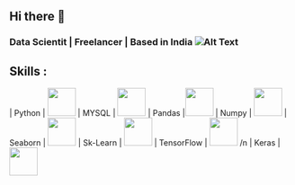 ## Hi there 👋

### Data Scientit | Freelancer  |    Based in India ![Alt Text](https://flagcdn.com/16x12/in.png "India")
### 

## Skills :
| Python | <img src="https://cdn.svgporn.com/logos/python.svg" width="50" height="50"> 
| MYSQL | <img src="https://cdn.svgporn.com/logos/mysql.svg" width="50" height="50">
| Pandas |<img src="https://upload.wikimedia.org/wikipedia/commons/thumb/e/ed/Pandas_logo.svg/1200px-Pandas_logo.svg.png" width="50" height="50">
| Numpy | <img src="https://cdn.svgporn.com/logos/numpy.svg" width="50" height="50">
| Seaborn | <img src="https://cdn.svgporn.com/logos/seaborn.svg" width="50" height="50">
| Sk-Learn | <img src="https://scikit-learn.org/stable/_static/scikit-learn-logo-small.png" width="50" height="50">
| TensorFlow | <img src="https://cdn.svgporn.com/logos/tensorflow.svg" width="50" height="50">
/n
| Keras | <img src="https://upload.wikimedia.org/wikipedia/commons/thumb/a/ae/Keras_logo.svg/1200px-Keras_logo.svg.png" width="50" height="50">





<!--
[![scikit-learn logo](https://scikit-learn.org/stable/_static/scikit-learn-logo-small.png)](https://scikit-learn.org/stable/)

<img src="https://cdn.svgporn.com/logos/docker-icon.svg" width="50" height="50">
<img src="https://cdn.svgporn.com/logos/hadoop.svg" width="50" height="50">
<img src="https://cdn.svgporn.com/logos/machine-learning.svg" width="50" height="50">
<img src="https://cdn.svgporn.com/logos/deep-learning.svg" width="50" height="50">
<img src="https://cdn.svgporn.com/logos/natural-language-processing.svg" width="50" height="50">
<img src="https://cdn.svgporn.com/logos/apache-spark.svg" width="50" height="50">
<img src="https://cdn.svgporn.com/logos/scipy.svg" width="50" height="50">
<img src="https://cdn.svgporn.com/logos/autocad.svg" width="50" height="50">
<img src="https://cdn.svgporn.com/logos/solidworks.svg" width="50" height="50">
<img src="https://cdn.svgporn.com/logos/microsoft-excel.svg" width="50" height="50">
**Amritrajdubey/Amritrajdubey** is a ✨ _special_ ✨ repository because its `README.md` (this file) appears on your GitHub profile.

Here are some ideas to get you started:
- 🔭 I’m currently working on ...
- 🌱 I’m currently learning ...
- 👯 I’m looking to collaborate on ...
- 🤔 I’m looking for help with ...
- 💬 Ask me about ...
- 📫 How to reach me: ...
- 😄 Pronouns: ...
- ⚡ Fun fact: ...
-->
